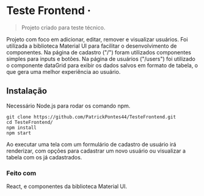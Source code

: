 
# Teste Frontend &middot;
> Projeto criado para teste técnico.

Projeto com foco em adicionar, editar, remover e visualizar usuários.
Foi utilizada a biblioteca Material UI para facilitar o desenvolvimento de componentes.
Na página de cadastro ("/") foram utilizados componentes simples para inputs e botões.
Na página de usuários ("/users") foi utilizado o componente dataGrid para exibir os dados salvos em formato de tabela, o que gera uma melhor experiência ao usuário.

## Instalação

Necessário Node.js para rodar os comando npm.

```shell
git clone https://github.com/PatrickPontes44/TesteFrontend.git
cd TesteFrontend/
npm install
npm start
```

Ao executar uma tela com um formulário de cadastro de usuário irá renderizar, com opções para cadastrar um novo usuário ou visualizar a tabela com os já cadastrados.

### Feito com
React, e componentes da biblioteca Material UI.
